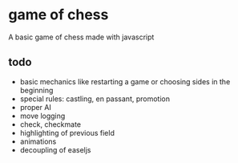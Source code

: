 # game of chess
A basic game of chess made with javascript

## todo

 * basic mechanics like restarting a game or choosing sides in the beginning
 * special rules: castling, en passant, promotion
 * proper AI
 * move logging
 * check, checkmate
 * highlighting of previous field
 * animations
 * decoupling of easeljs
